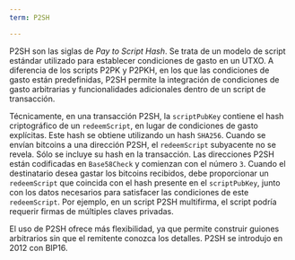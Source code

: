 ```yaml
---
term: P2SH

---
```

P2SH son las siglas de *Pay to Script Hash*. Se trata de un modelo de script estándar utilizado para establecer condiciones de gasto en un UTXO. A diferencia de los scripts P2PK y P2PKH, en los que las condiciones de gasto están predefinidas, P2SH permite la integración de condiciones de gasto arbitrarias y funcionalidades adicionales dentro de un script de transacción.

Técnicamente, en una transacción P2SH, la `scriptPubKey` contiene el hash criptográfico de un `redeemScript`, en lugar de condiciones de gasto explícitas. Este hash se obtiene utilizando un hash `SHA256`. Cuando se envían bitcoins a una dirección P2SH, el `redeemScript` subyacente no se revela. Sólo se incluye su hash en la transacción. Las direcciones P2SH están codificadas en `Base58Check` y comienzan con el número `3`. Cuando el destinatario desea gastar los bitcoins recibidos, debe proporcionar un `redeemScript` que coincida con el hash presente en el `scriptPubKey`, junto con los datos necesarios para satisfacer las condiciones de este `redeemScript`. Por ejemplo, en un script P2SH multifirma, el script podría requerir firmas de múltiples claves privadas.

El uso de P2SH ofrece más flexibilidad, ya que permite construir guiones arbitrarios sin que el remitente conozca los detalles. P2SH se introdujo en 2012 con BIP16.